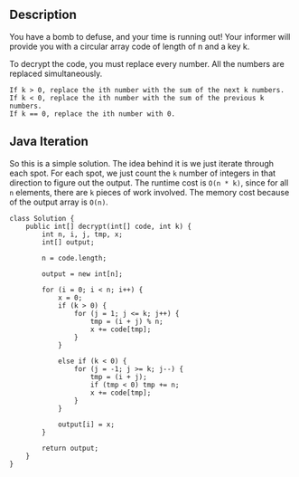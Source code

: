 ## Description

You have a bomb to defuse, and your time is running out! Your informer will provide you with a circular array code of length of n and a key k.

To decrypt the code, you must replace every number. All the numbers are replaced simultaneously.

    If k > 0, replace the ith number with the sum of the next k numbers.
    If k < 0, replace the ith number with the sum of the previous k numbers.
    If k == 0, replace the ith number with 0.

## Java Iteration

So this is a simple solution. The idea behind it is we just iterate through each spot. For each spot, we just count the `k` number of integers in that direction to figure out the output. The runtime cost is `O(n * k)`, since for all `n` elements, there are `k` pieces of work involved. The memory cost because of the output array is `O(n)`.

```
class Solution {
    public int[] decrypt(int[] code, int k) {
        int n, i, j, tmp, x;
        int[] output;
        
        n = code.length;
        
        output = new int[n];
        
        for (i = 0; i < n; i++) {
            x = 0;
            if (k > 0) {
                for (j = 1; j <= k; j++) {
                    tmp = (i + j) % n;
                    x += code[tmp];    
                }
            }
            
            else if (k < 0) {
                for (j = -1; j >= k; j--) {
                    tmp = (i + j);
                    if (tmp < 0) tmp += n;
                    x += code[tmp];    
                }
            }
            
            output[i] = x;
        }
        
        return output;
    }
}
```